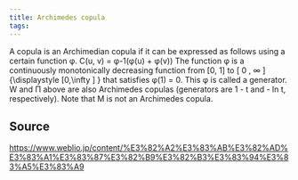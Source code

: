 ```yaml
---
title: Archimedes copula
tags: 
---
```


A copula is an Archimedian copula if it can be expressed as follows using a certain function φ. C(u, v) = φ-1(φ(u) + φ(v)) The function φ is a continuously monotonically decreasing function from [0, 1] to [ 0 , ∞ ] {\displaystyle [0,\infty ] } that satisfies φ(1) = 0. This φ is called a generator. W and Π above are also Archimedes copulas (generators are 1 - t and - ln t, respectively). Note that M is not an Archimedes copula.

## Source
https://www.weblio.jp/content/%E3%82%A2%E3%83%AB%E3%82%AD%E3%83%A1%E3%83%87%E3%82%B9%E3%82%B3%E3%83%94%E3%83%A5%E3%83%A9